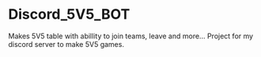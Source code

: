 # Discord_5V5_BOT
Makes 5V5 table with abillity to join teams, leave and more...
Project for my discord server to make 5V5 games.
